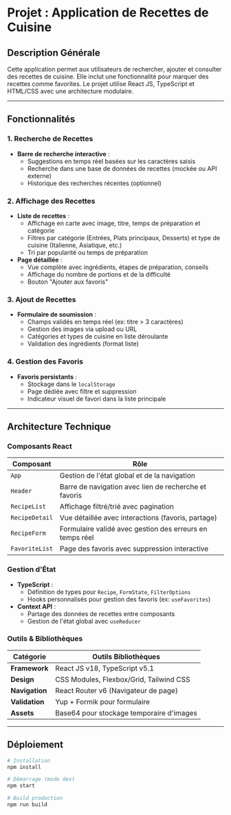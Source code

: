 # Projet : Application de Recettes de Cuisine


## Description Générale
Cette application permet aux utilisateurs de rechercher, ajouter et consulter des recettes de cuisine. Elle inclut une fonctionnalité pour marquer des recettes comme favorites. Le projet utilise React JS, TypeScript et HTML/CSS avec une architecture modulaire.

---

## Fonctionnalités

### 1. Recherche de Recettes
- **Barre de recherche interactive** :
  - Suggestions en temps réel basées sur les caractères saisis
  - Recherche dans une base de données de recettes (mockée ou API externe)
  - Historique des recherches récentes (optionnel)

### 2. Affichage des Recettes
- **Liste de recettes** :
  - Affichage en carte avec image, titre, temps de préparation et catégorie
  - Filtres par catégorie (Entrées, Plats principaux, Desserts) et type de cuisine (Italienne, Asiatique, etc.)
  - Tri par popularité ou temps de préparation
- **Page détaillée** :
  - Vue complète avec ingrédients, étapes de préparation, conseils
  - Affichage du nombre de portions et de la difficulté
  - Bouton "Ajouter aux favoris"

### 3. Ajout de Recettes
- **Formulaire de soumission** :
  - Champs validés en temps réel (ex: titre > 3 caractères)
  - Gestion des images via upload ou URL
  - Catégories et types de cuisine en liste déroulante
  - Validation des ingrédients (format liste)

### 4. Gestion des Favoris
- **Favoris persistants** :
  - Stockage dans le `localStorage`
  - Page dédiée avec filtre et suppression
  - Indicateur visuel de favori dans la liste principale

---

## Architecture Technique

### Composants React
| Composant         | Rôle                                                                 |
|-------------------|---------------------------------------------------------------------|
| `App`             | Gestion de l'état global et de la navigation                          |
| `Header`          | Barre de navigation avec lien de recherche et favoris                |
| `RecipeList`      | Affichage filtré/trié avec pagination                                 |
| `RecipeDetail`    | Vue détaillée avec interactions (favoris, partage)                   |
| `RecipeForm`      | Formulaire validé avec gestion des erreurs en temps réel             |
| `FavoriteList`    | Page des favoris avec suppression interactive                        |

### Gestion d'État
- **TypeScript** :
  - Définition de types pour `Recipe`, `FormState`, `FilterOptions`
  - Hooks personnalisés pour gestion des favoris (ex: `useFavorites`)
- **Context API** :
  - Partage des données de recettes entre composants
  - Gestion de l'état global avec `useReducer`

### Outils & Bibliothèques
| Catégorie           | Outils Bibliothèques                          |
|---------------------|---------------------------------------------|
| **Framework**       | React JS v18, TypeScript v5.1              |
| **Design**          | CSS Modules, Flexbox/Grid, Tailwind CSS     |
| **Navigation**      | React Router v6 (Navigateur de page)        |
| **Validation**      | Yup + Formik pour formulaire               |
| **Assets**          | Base64 pour stockage temporaire d'images    |

---

## Déploiement
```bash
# Installation
npm install

# Démarrage (mode dev)
npm start

# Build production
npm run build
